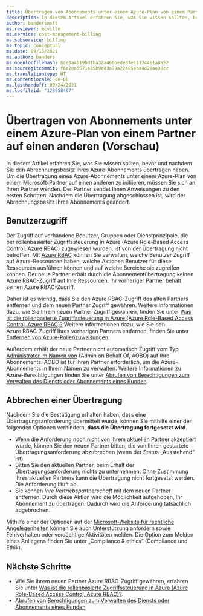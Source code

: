 ```yaml
---
title: Übertragen von Abonnements unter einem Azure-Plan von einem Partner auf einen anderen (Vorschau)
description: In diesem Artikel erfahren Sie, was Sie wissen sollten, bevor und nachdem Sie den Abrechnungsbesitz Ihres Azure-Abonnements übertragen haben.
author: bandersmsft
ms.reviewer: mcville
ms.service: cost-management-billing
ms.subservice: billing
ms.topic: conceptual
ms.date: 09/15/2021
ms.author: banders
ms.openlocfilehash: 6ce3a4b19bd1ba32a466bede87e111744e1a8a52
ms.sourcegitcommit: f6e2ea5571e35b9ed3a79a22485eba4d20ae36cc
ms.translationtype: HT
ms.contentlocale: de-DE
ms.lasthandoff: 09/24/2021
ms.locfileid: "128658467"
---
```

# <a name="transfer-subscriptions-under-an-azure-plan-from-one-partner-to-another-preview"></a>Übertragen von Abonnements unter einem Azure-Plan von einem Partner auf einen anderen (Vorschau)

In diesem Artikel erfahren Sie, was Sie wissen sollten, bevor und nachdem Sie den Abrechnungsbesitz Ihres Azure-Abonnements übertragen haben. Um die Übertragung eines Azure-Abonnements unter einem Azure-Plan von einem Microsoft-Partner auf einen anderen zu initiieren, müssen Sie sich an Ihren Partner wenden. Der Partner sendet Ihnen Anweisungen zu den ersten Schritten. Nachdem die Übertragung abgeschlossen ist, wird der Abrechnungsbesitz Ihres Abonnements geändert.

## <a name="user-access"></a>Benutzerzugriff

Der Zugriff auf vorhandene Benutzer, Gruppen oder Dienstprinzipale, die per rollenbasierter Zugriffssteuerung in Azure (Azure Role-Based Access Control, Azure RBAC) zugewiesen wurden, ist von der Übertragung nicht betroffen. Mit [Azure RBAC](../../role-based-access-control/overview.md) können Sie verwalten, welche Benutzer Zugriff auf Azure-Ressourcen haben, welche Aktionen Benutzer für diese Ressourcen ausführen können und auf welche Bereiche sie zugreifen können. Der neue Partner erhält durch die Abonnementübertragung keinen Azure RBAC-Zugriff auf Ihre Ressourcen. Ihr vorheriger Partner behält seinen Azure RBAC-Zugriff.

Daher ist es wichtig, dass Sie den Azure RBAC-Zugriff des alten Partners entfernen und dem neuen Partner Zugriff gewähren. Weitere Informationen dazu, wie Sie Ihrem neuen Partner Zugriff gewähren, finden Sie unter [Was ist die rollenbasierte Zugriffssteuerung in Azure (Azure Role-Based Access Control, Azure RBAC)?](../../role-based-access-control/overview.md) Weitere Informationen dazu, wie Sie den Azure RBAC-Zugriff Ihres vorherigen Partners entfernen, finden Sie unter [Entfernen von Azure-Rollenzuweisungen](../../role-based-access-control/role-assignments-remove.md).

Außerdem erhält der neue Partner nicht automatisch Zugriff vom Typ [Administrator im Namen von](https://channel9.msdn.com/Series/cspdev/Module-11-Admin-On-Behalf-Of-AOBO) (Admin on Behalf Of, AOBO) auf Ihre Abonnements. AOBO ist für Ihren Partner erforderlich, um die Azure-Abonnements in Ihrem Namen zu verwalten. Weitere Informationen zu Azure-Berechtigungen finden Sie unter [Abrufen von Berechtigungen zum Verwalten des Diensts oder Abonnements eines Kunden](/partner-center/customers-revoke-admin-privileges).

## <a name="stop-a-transfer"></a>Abbrechen einer Übertragung

Nachdem Sie die Bestätigung erhalten haben, dass eine Übertragungsanforderung übermittelt wurde, können Sie mithilfe einer der folgenden Optionen verhindern, **dass die Übertragung fortgesetzt wird**.

- Wenn die Anforderung noch nicht von Ihrem aktuellen Partner akzeptiert wurde, können Sie den neuen Partner bitten, die von Ihnen gestartete Übertragungsanforderung abzubrechen (wenn der Status „Ausstehend“ ist).
- Bitten Sie den aktuellen Partner, beim Erhalt der Übertragungsanforderung nichts zu unternehmen. Ohne Zustimmung Ihres aktuellen Partners kann die Übertragung nicht fortgesetzt werden. Die Anforderung läuft ab.
- Sie können _Ihre Vertriebspartnerschaft_ mit dem neuen Partner entfernen. Durch diese Aktion wird die Möglichkeit aufgehoben, Ihr Abonnement zu übertragen. Dadurch wird die Anforderung tatsächlich abgebrochen.

Mithilfe einer der Optionen auf der [Microsoft-Website für rechtliche Angelegenheiten](https://www.microsoft.com/legal/) können Sie auch Unterstützung anfordern sowie Fehlverhalten oder verdächtige Aktivitäten melden. Die Option zum Melden eines Anliegens finden Sie unter „Compliance & ethics“ (Compliance und Ethik).

## <a name="next-steps"></a>Nächste Schritte

- Wie Sie Ihrem neuen Partner Azure RBAC-Zugriff gewähren, erfahren Sie unter [Was ist die rollenbasierte Zugriffssteuerung in Azure (Azure Role-Based Access Control, Azure RBAC)?](../../role-based-access-control/overview.md).
- [Abrufen von Berechtigungen zum Verwalten des Diensts oder Abonnements eines Kunden](/partner-center/customers-revoke-admin-privileges)
